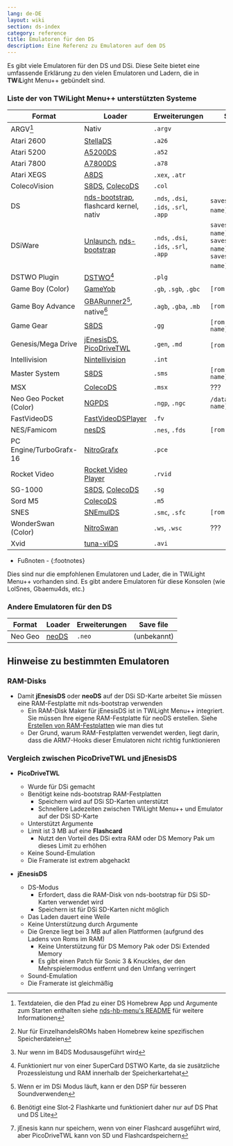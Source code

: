 ```yaml
---
lang: de-DE
layout: wiki
section: ds-index
category: reference
title: Emulatoren für den DS
description: Eine Referenz zu Emulatoren auf dem DS
---
```


Es gibt viele Emulatoren für den DS und DSi. Diese Seite bietet eine umfassende Erklärung zu den vielen Emulatoren und Ladern, die in **TW**i**L**ight Menu++ gebündelt sind.

### Liste der von TWiLight Menu++ unterstützten Systeme

| Format                  | Loader                                          | Erweiterungen                          | Save file                                                                  |
| ----------------------- | ----------------------------------------------- | -------------------------------------- | -------------------------------------------------------------------------- |
| ARGV[^1]                | Nativ                                           | `.argv`                                |                                                                            |
| Atari 2600              | [StellaDS][stellads]                            | `.a26`                                 |                                                                            |
| Atari 5200              | [A5200DS][a5200ds]                              | `.a52`                                 |                                                                            |
| Atari 7800              | [A7800DS][a7800ds]                              | `.a78`                                 |                                                                            |
| Atari XEGS              | [A8DS][a8ds]                                    | `.xex`, `.atr`                         |                                                                            |
| ColecoVision            | [S8DS][s8ds], [ColecoDS][colecods]              | `.col`                                 |                                                                            |
| DS                      | [nds-bootstrap][ndsbs], flashcard kernel, nativ | `.nds`, `.dsi`, `.ids`, `.srl`, `.app` | `saves/[rom name].sav`[^2]                                                 |
| DSiWare                 | [Unlaunch][unlaunch], [nds-bootstrap][ndsbs]    | `.nds`, `.dsi`, `.ids`, `.srl`, `.app` | `saves/[rom name].pub`, `saves/[rom name].prv`, `saves/[rom name].sav`[^7] |
| DSTWO Plugin            | [DSTWO][dstwo][^3]                              | `.plg`                                 |                                                                            |
| Game Boy (Color)        | [GameYob][gameyob]                              | `.gb`, `.sgb`, `.gbc`                  | `[rom name].sav`                                                           |
| Game Boy Advance        | [GBARunner2][gbarunner2][^4], native[^5]        | `.agb`, `.gba`, `.mb`                  | `[rom name].sav`                                                           |
| Game Gear               | [S8DS][s8ds]                                    | `.gg`                                  | `[rom name].gg.sav`                                                        |
| Genesis/Mega Drive      | [jEnesisDS][jenesis], [PicoDriveTWL][pdtwl]     | `.gen`, `.md`                          | `[rom name].srm`[^6]                                                       |
| Intellivision           | [Nintellivision][nintellivision]                | `.int`                                 |                                                                            |
| Master System           | [S8DS][s8ds]                                    | `.sms`                                 | `[rom name].sms.sav`                                                       |
| MSX                     | [ColecoDS][colecods]                            | `.msx`                                 | ???                                                                        |
| Neo Geo Pocket (Color)  | [NGPDS][ngpds]                                  | `.ngp`, `.ngc`                         | `/data/ngpds/[rom name].ngp.fla`                                           |
| FastVideoDS             | [FastVideoDSPlayer][fastvideodsplayer]          | `.fv`                                  |                                                                            |
| NES/Famicom             | [nesDS][nesds]                                  | `.nes`, `.fds`                         | `[rom name].sav`                                                           |
| PC Engine/TurboGrafx-16 | [NitroGrafx][nitrografx]                        | `.pce`                                 |                                                                            |
| Rocket Video            | [Rocket Video Player][rvidplayer]               | `.rvid`                                |                                                                            |
| SG-1000                 | [S8DS][s8ds], [ColecoDS][colecods]              | `.sg`                                  |                                                                            |
| Sord M5                 | [ColecoDS][colecods]                            | `.m5`                                  |                                                                            |
| SNES                    | [SNEmulDS][snemulds]                            | `.smc`, `.sfc`                         | `[rom name].srm`                                                           |
| WonderSwan (Color)      | [NitroSwan][nitroswan]                          | `.ws`, `.wsc`                          | ???                                                                        |
| Xvid                    | [tuna-viDS][tunavids]                           | `.avi`                                 |                                                                            |

- Fußnoten -
{:footnotes}

Dies sind nur die empfohlenen Emulatoren und Lader, die in TWiLight Menu++ vorhanden sind. Es gibt andere Emulatoren für diese Konsolen (wie LolSnes, Gbaemu4ds, etc.)

### Andere Emulatoren für den DS

| Format  | Loader         | Erweiterungen | Save file   |
| ------- | -------------- | ------------- | ----------- |
| Neo Geo | [neoDS][neods] | `.neo`        | (unbekannt) |

## Hinweise zu bestimmten Emulatoren
### RAM-Disks
- Damit **jEnesisDS** oder **neoDS** auf der DSi SD-Karte arbeitet Sie müssen eine RAM-Festplatte mit nds-bootstrap verwenden
    - Ein RAM-Disk Maker für jEnesisDS ist in TWiLight Menu++ integriert. Sie müssen Ihre eigene RAM-Festplatte für neoDS erstellen. Siehe [Erstellen von RAM-Festplatten](../twilightmenu/creating-ram-disks) wie man dies tut
    - Der Grund, warum RAM-Festplatten verwendet werden, liegt darin, dass die ARM7-Hooks dieser Emulatoren nicht richtig funktionieren

### Vergleich zwischen PicoDriveTWL und jEnesisDS
- **PicoDriveTWL**
    - Wurde für DSi gemacht
    - Benötigt keine nds-bootstrap RAM-Festplatten
        - Speichern wird auf DSi SD-Karten unterstützt
        - Schnellere Ladezeiten zwischen TWiLight Menu++ und Emulator auf der DSi SD-Karte
    - Unterstützt Argumente
    - Limit ist 3 MB auf eine **Flashcard**
        - Nutzt den Vorteil des DSi extra RAM oder DS Memory Pak um dieses Limit zu erhöhen
    - Keine Sound-Emulation
    - Die Framerate ist extrem abgehackt

- **jEnesisDS**
    - DS-Modus
        - Erfordert, dass die RAM-Disk von nds-bootstrap für DSi SD-Karten verwendet wird
        - Speichern ist für DSi SD-Karten nicht möglich
    - Das Laden dauert eine Weile
    - Keine Unterstützung durch Argumente
    - Die Grenze liegt bei 3 MB auf allen Plattformen (aufgrund des Ladens von Roms im RAM)
        - Keine Unterstützung für DS Memory Pak oder DSi Extended Memory
        - Es gibt einen Patch für Sonic 3 & Knuckles, der den Mehrspielermodus entfernt und den Umfang verringert
    - Sound-Emulation
    - Die Framerate ist gleichmäßig


<!-- Links for tables -->
[^1]: Textdateien, die den Pfad zu einer DS Homebrew App und Argumente zum Starten enthalten siehe [nds-hb-menu's README](https://github.com/devkitPro/nds-hb-menu#passing-arguments) für weitere Informationen
[^2]: Nur für EinzelhandelsROMs haben Homebrew keine spezifischen Speicherdateien
[^7]: Nur wenn im B4DS Modusausgeführt wird
[^3]: Funktioniert nur von einer SuperCard DSTWO Karte, da sie zusätzliche Prozessleistung und RAM innerhalb der Speicherkartehat
[^4]: Wenn er im DSi Modus läuft, kann er den DSP für besseren Soundverwenden
[^5]: Benötigt eine Slot-2 Flashkarte und funktioniert daher nur auf DS Phat und DS Lite
[^6]: jEnesis kann nur speichern, wenn von einer Flashcard ausgeführt wird, aber PicoDriveTWL kann von SD und Flashcardspeichern

[a5200ds]: https://github.com/wavemotion-dave/A5200DS
[a7800ds]: https://github.com/wavemotion-dave/A7800DS
[a8ds]: https://github.com/wavemotion-dave/A8DS
[colecods]: https://github.com/wavemotion-dave/ColecoDS
[dstwo]: http://eng.supercard.sc
[fastvideodsplayer]: https://github.com/Gericom/FastVideoDSPlayer
[gameyob]: https://github.com/Drenn1/GameYob
[gbarunner2]: https://github.com/Gericom/GBARunner2
[jenesis]: https://www.gamebrew.org/wiki/JEnesisDS
[ndsbs]: https://github.com/DS-Homebrew/nds-bootstrap
[nesds]: https://github.com/DS-Homebrew/NesDS
[ngpds]: https://github.com/FluBBaOfWard/NGPDS
[nitrografx]: https://www.gamebrew.org/wiki/NitroGrafx
[nitroswan]: https://github.com/FluBBaOfWard/NitroSwan
[pdtwl]: https://github.com/DS-Homebrew/PicoDriveTWL
[rvidplayer]: https://gbatemp.net/threads/539163
[s8ds]: https://github.com/FluBBaOfWard/S8DS
[snemulds]: https://www.gamebrew.org/wiki/SnemulDS_-_Revival
[stellads]: https://github.com/wavemotion-dave/StellaDS
[unlaunch]: https://problemkaputt.de/unlaunch.htm
[neods]: https://www.gamebrew.org/wiki/NeoDS
[nintellivision]: https://github.com/wavemotion-dave/NINTV-DS
[tunavids]: https://github.com/chishm/tuna-vids
